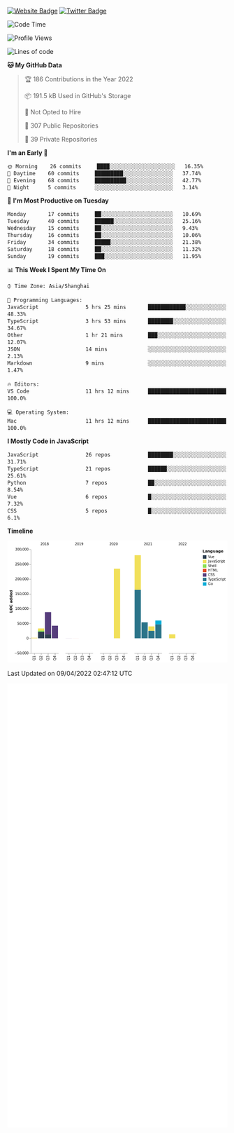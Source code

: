 [![Website Badge](https://img.shields.io/badge/-caos.me-444444?style=flat&logo=Google-Chrome&logoColor=f2f2f2&link=https://caos.me)](https://caos.me)
[![Twitter Badge](https://img.shields.io/badge/-@caosbad-1da1f2?style=flat&labelColor=1ca0f1&logo=twitter&logoColor=white&link=https://twitter.com/caosbad)](https://twitter.com/caosbad)



<!--START_SECTION:waka-->
![Code Time](http://img.shields.io/badge/Code%20Time-182%20hrs%2031%20mins-blue)

![Profile Views](http://img.shields.io/badge/Profile%20Views-3-blue)

![Lines of code](https://img.shields.io/badge/From%20Hello%20World%20I%27ve%20Written-849%20Thousand%20lines%20of%20code-blue)

**🐱 My GitHub Data** 

> 🏆 186 Contributions in the Year 2022
 > 
> 📦 191.5 kB Used in GitHub's Storage 
 > 
> 🚫 Not Opted to Hire
 > 
> 📜 307 Public Repositories 
 > 
> 🔑 39 Private Repositories  
 > 
**I'm an Early 🐤** 

```text
🌞 Morning    26 commits     ████░░░░░░░░░░░░░░░░░░░░░   16.35% 
🌆 Daytime    60 commits     █████████░░░░░░░░░░░░░░░░   37.74% 
🌃 Evening    68 commits     ██████████░░░░░░░░░░░░░░░   42.77% 
🌙 Night      5 commits      ░░░░░░░░░░░░░░░░░░░░░░░░░   3.14%

```
📅 **I'm Most Productive on Tuesday** 

```text
Monday       17 commits     ██░░░░░░░░░░░░░░░░░░░░░░░   10.69% 
Tuesday      40 commits     ██████░░░░░░░░░░░░░░░░░░░   25.16% 
Wednesday    15 commits     ██░░░░░░░░░░░░░░░░░░░░░░░   9.43% 
Thursday     16 commits     ██░░░░░░░░░░░░░░░░░░░░░░░   10.06% 
Friday       34 commits     █████░░░░░░░░░░░░░░░░░░░░   21.38% 
Saturday     18 commits     ██░░░░░░░░░░░░░░░░░░░░░░░   11.32% 
Sunday       19 commits     ███░░░░░░░░░░░░░░░░░░░░░░   11.95%

```


📊 **This Week I Spent My Time On** 

```text
⌚︎ Time Zone: Asia/Shanghai

💬 Programming Languages: 
JavaScript               5 hrs 25 mins       ████████████░░░░░░░░░░░░░   48.33% 
TypeScript               3 hrs 53 mins       ████████░░░░░░░░░░░░░░░░░   34.67% 
Other                    1 hr 21 mins        ███░░░░░░░░░░░░░░░░░░░░░░   12.07% 
JSON                     14 mins             ░░░░░░░░░░░░░░░░░░░░░░░░░   2.13% 
Markdown                 9 mins              ░░░░░░░░░░░░░░░░░░░░░░░░░   1.47%

🔥 Editors: 
VS Code                  11 hrs 12 mins      █████████████████████████   100.0%

💻 Operating System: 
Mac                      11 hrs 12 mins      █████████████████████████   100.0%

```

**I Mostly Code in JavaScript** 

```text
JavaScript               26 repos            ████████░░░░░░░░░░░░░░░░░   31.71% 
TypeScript               21 repos            ██████░░░░░░░░░░░░░░░░░░░   25.61% 
Python                   7 repos             ██░░░░░░░░░░░░░░░░░░░░░░░   8.54% 
Vue                      6 repos             █░░░░░░░░░░░░░░░░░░░░░░░░   7.32% 
CSS                      5 repos             █░░░░░░░░░░░░░░░░░░░░░░░░   6.1%

```


**Timeline**

![Chart not found](https://raw.githubusercontent.com/caosbad/caosbad/master/charts/bar_graph.png) 


 Last Updated on 09/04/2022 02:47:12 UTC
<!--END_SECTION:waka-->


![Metrics](https://github.com/caosbad/CaosBad/blob/master/github-metrics.svg)
